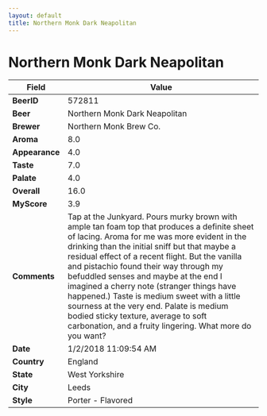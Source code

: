 ```yaml
---
layout: default
title: Northern Monk Dark Neapolitan
---
```


# Northern Monk Dark Neapolitan

| Field         | Value     |
|---------------|-----------|
| **BeerID** | 572811 |
| **Beer** | Northern Monk Dark Neapolitan |
| **Brewer** | Northern Monk Brew Co. |
| **Aroma** | 8.0 |
| **Appearance** | 4.0 |
| **Taste** | 7.0 |
| **Palate** | 4.0 |
| **Overall** | 16.0 |
| **MyScore** | 3.9 |
| **Comments** | Tap at the Junkyard. Pours murky brown with ample tan foam top that produces a definite sheet of lacing. Aroma for me was more evident in the drinking than the initial sniff but that maybe a residual effect of a recent flight.  But the vanilla and pistachio found their way through my befuddled senses and maybe at the end I imagined a cherry note &#40;stranger things have happened.&#41; Taste is medium sweet with a little sourness at the very end. Palate is medium bodied sticky texture, average to soft carbonation, and a fruity lingering. What more do you want? |
| **Date** | 1/2/2018 11:09:54 AM |
| **Country** | England |
| **State** | West Yorkshire |
| **City** | Leeds |
| **Style** | Porter - Flavored |
